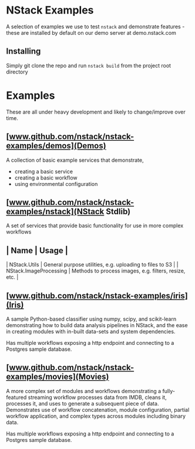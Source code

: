 # NStack Examples

A selection of examples we use to test `nstack` and demonstrate features - these are installed by default on our demo server at demo.nstack.com

## Installing

Simply git clone the repo and run `nstack build` from the project root directory

# Examples

These are all under heavy development and likely to change/improve over time.

## [www.github.com/nstack/nstack-examples/demos](Demos)

A collection of basic example services that demonstrate,

* creating a basic service
* creating a basic workflow
* using environmental configuration 

## [www.github.com/nstack/nstack-examples/nstack](NStack Stdlib)

A set of services that provide basic functionality for use in more complex workflows

| Name | Usage |
----------------
| NStack.Utils | General purpose utilities, e.g. uploading to files to S3 |
| NStack.ImageProcessing | Methods to process images, e.g. filters, resize, etc. |

## [www.github.com/nstack/nstack-examples/iris](Iris)

A sample Python-based classifier using numpy, scipy, and scikit-learn demonstrating how to build data analysis pipelines in NStack, and the ease in creating modules with in-built data-sets and system dependencies.

Has multiple workflows exposing a http endpoint and connecting to a Postgres sample database.

## [www.github.com/nstack/nstack-examples/movies](Movies)

A more complex set of modules and workflows demonstrating a fully-featured streaming workflow processes data from IMDB, cleans it, processes it, and uses to generate a subsequent piece of data. Demonstrates use of workflow concatenation, module configuration, partial workflow application, and complex types across modules including binary data.

Has multiple workflows exposing a http endpoint and connecting to a Postgres sample database.


